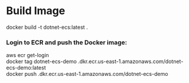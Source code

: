 # Build Image


docker build -t dotnet-ecs:latest .


### Login to ECR and push the Docker image:

aws ecr get-login <br/>
docker tag dotnet-ecs-demo <AWS ACCOUNT ID> .dkr.ecr.us-east-1.amazonaws.com/dotnet-ecs-demo:latest <br/>
docker push <AWS ACCOUNT ID>.dkr.ecr.us-east-1.amazonaws.com/dotnet-ecs-demo
